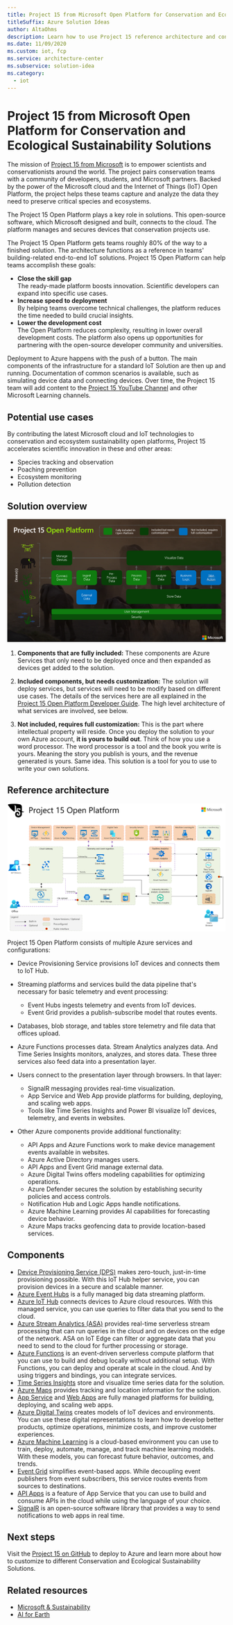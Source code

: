```yaml
---
title: Project 15 from Microsoft Open Platform for Conservation and Ecological Sustainability Solutions
titleSuffix: Azure Solution Ideas
author: AltaOhms
description: Learn how to use Project 15 reference architecture and conservation and ecosystem sustainability to bring the latest Internet of Things (IoT) technologies to accelerate scientific teams building solutions like species tracking & observation, poaching prevention, ecosystem monitoring, pollution detection, and so on.
ms.date: 11/09/2020
ms.custom: iot, fcp
ms.service: architecture-center
ms.subservice: solution-idea
ms.category:
  - iot
---
```


# Project 15 from Microsoft Open Platform for Conservation and Ecological Sustainability Solutions

The mission of [Project 15 from Microsoft](https://aka.ms/project15) is to empower scientists and conservationists around the world. The project pairs conservation teams with a community of developers, students, and Microsoft partners. Backed by the power of the Microsoft cloud and the Internet of Things (IoT) Open Platform, the project helps these teams capture and analyze the data they need to preserve critical species and ecosystems.

The Project 15 Open Platform plays a key role in solutions. This open-source software, which Microsoft designed and built, connects to the cloud. The platform manages and secures devices that conservation projects use.

The Project 15 Open Platform gets teams roughly 80% of the way to a finished solution. The architecture functions as a reference in teams' building-related end-to-end IoT solutions. Project 15 Open Platform can help teams accomplish these goals:

- **Close the skill gap**  
  The ready-made platform boosts innovation. Scientific developers can expand into specific use cases.
- **Increase speed to deployment**  
  By helping teams overcome technical challenges, the platform reduces the time needed to build crucial insights.
- **Lower the development cost**  
  The Open Platform reduces complexity, resulting in lower overall development costs. The platform also opens up opportunities for partnering with the open-source developer community and universities.

Deployment to Azure happens with the push of a button. The main components of the infrastructure for a standard IoT Solution are then up and running. Documentation of common scenarios is available, such as simulating device data and connecting devices. Over time, the Project 15 team will add content to the [Project 15 YouTube Channel](https://aka.ms/project15video) and other Microsoft Learning channels.

## Potential use cases

By contributing the latest Microsoft cloud and IoT technologies to conservation and ecosystem sustainability open platforms, Project 15 accelerates scientific innovation in these and other areas:

- Species tracking and observation
- Poaching prevention
- Ecosystem monitoring
- Pollution detection

## Solution overview

![Project 15 Open Platform Overview Architecture](../media/project-15-open-platform-overview.png)

1. **Components that are fully included:** These components are Azure Services that only need to be deployed once and then expanded as devices get added to the solution.

1. **Included components, but needs customization:** The solution will deploy services, but services will need to be modify based on different use cases. The details of the services here are all explained in the [Project 15 Open Platform Developer Guide](https://microsoft.github.io/project15/Developer-Guide/DeveloperGuide.html). The high level architecture of what services are involved, see below.  

1. **Not included, requires full customization:** This is the part where intellectual property will reside. Once you deploy the solution to your own Azure account, **it is yours to build out**. Think of how you use a word processor. The word processor is a tool and the book you write is yours. Meaning the story you publish is yours, and the revenue generated is yours. Same idea. This solution is a tool for you to use to write your own solutions.

## Reference architecture

![Project 15 Open Platform Reference Architecture](../media/project-15-ref-architecture.png)

Project 15 Open Platform consists of multiple Azure services and configurations:

- Device Provisioning Service provisions IoT devices and connects them to IoT Hub.

- Streaming platforms and services build the data pipeline that's necessary for basic telemetry and event processing:

  - Event Hubs ingests telemetry and events from IoT devices.
  - Event Grid provides a publish-subscribe model that routes events.

- Databases, blob storage, and tables store telemetry and file data that offices upload.

- Azure Functions processes data. Stream Analytics analyzes data. And Time Series Insights monitors, analyzes, and stores data. These three services also feed data into a presentation layer.

- Users connect to the presentation layer through browsers. In that layer:

  - SignalR messaging provides real-time visualization.
  - App Service and Web App provide platforms for building, deploying, and scaling web apps.
  - Tools like Time Series Insights and Power BI visualize IoT devices, telemetry, and events in websites.

- Other Azure components provide additional functionality:

  - API Apps and Azure Functions work to make device management events available in websites.
  - Azure Active Directory manages users.
  - API Apps and Event Grid manage external data.
  - Azure Digital Twins offers modeling capabilities for optimizing operations.
  - Azure Defender secures the solution by establishing security policies and access controls.
  - Notification Hub and Logic Apps handle notifications.
  - Azure Machine Learning provides AI capabilities for forecasting device behavior.
  - Azure Maps tracks geofencing data to provide location-based services.

## Components

- [Device Provisioning Service (DPS)](https://docs.microsoft.com/azure/iot-dps/) makes zero-touch, just-in-time provisioning possible. With this IoT Hub helper service, you can provision devices in a secure and scalable manner.
- [Azure Event Hubs](https://docs.microsoft.com/azure/event-hubs/event-hubs-about) is a fully managed big data streaming platform.
- [Azure IoT Hub](https://azure.microsoft.com/services/iot-hub/) connects devices to Azure cloud resources. With this managed service, you can use queries to filter data that you send to the cloud.
- [Azure Stream Analytics (ASA)](https://azure.microsoft.com/services/stream-analytics) provides real-time serverless stream processing that can run queries in the cloud and on devices on the edge of the network. ASA on IoT Edge can filter or aggregate data that you need to send to the cloud for further processing or storage.
- [Azure Functions](https://azure.microsoft.com/services/functions/) is an event-driven serverless compute platform that you can use to build and debug locally without additional setup. With Functions, you can deploy and operate at scale in the cloud. And by using triggers and bindings, you can integrate services.
- [Time Series Insights](https://azure.microsoft.com/services/time-series-insights/) store and visualize time series data for the solution.
- [Azure Maps](https://azure.microsoft.com/services/azure-maps/) provides tracking and location information for the solution.
- [App Service](https://azure.microsoft.com/services/app-service/) and [Web Apps](https://azure.microsoft.com/services/app-service/web/) are fully managed platforms for building, deploying, and scaling web apps.
- [Azure Digital Twins](https://azure.microsoft.com/services/digital-twins/) creates models of IoT devices and environments. You can use these digital representations to learn how to develop better products, optimize operations, minimize costs, and improve customer experiences.
- [Azure Machine Learning](https://docs.microsoft.com/azure/machine-learning/overview-what-is-azure-ml) is a cloud-based environment you can use to train, deploy, automate, manage, and track machine learning models. With these models, you can forecast future behavior, outcomes, and trends.
- [Event Grid](https://azure.microsoft.com/services/event-grid/) simplifies event-based apps. While decoupling event publishers from event subscribers, this service routes events from sources to destinations.
- [API Apps](https://azure.microsoft.com/services/app-service/api/) is a feature of App Service that you can use to build and consume APIs in the cloud while using the language of your choice.
- [SignalR](https://docs.microsoft.com/aspnet/signalr/overview/getting-started/introduction-to-signalr) is an open-source software library that provides a way to send notifications to web apps in real time.







## Next steps

Visit the [Project 15 on GitHub](https://aka.ms/project15code) to deploy to Azure and learn more about how to customize to different Conservation and Ecological Sustainability Solutions.

## Related resources

- [Microsoft & Sustainability](https://www.microsoft.com/sustainability)
- [AI for Earth](https://www.microsoft.com/ai/ai-for-earth)
